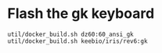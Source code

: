 # Flash the gk keyboard
```
util/docker_build.sh dz60:60_ansi_gk
util/docker_build.sh keebio/iris/rev6:gk
```
